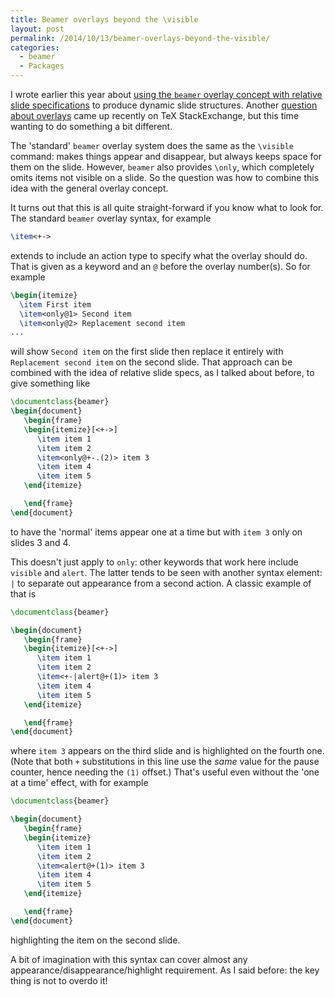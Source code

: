 ```yaml
---
title: Beamer overlays beyond the \visible
layout: post
permalink: /2014/10/13/beamer-overlays-beyond-the-visible/
categories:
  - beamer
  - Packages
---
```

I wrote earlier this year about [using the `beamer` overlay concept with relative slide specifications](/2014/01/28/the-overlay-syntax-and-pause-in-`beamer`/) to produce dynamic slide structures. Another [question about overlays](https://tex.stackexchange.com/questions/205625/) came up recently on TeX StackExchange, but this time wanting to do something a bit different.

The 'standard' `beamer` overlay system does the same as the `\visible` command: makes things appear and disappear, but always keeps space for them on the slide. However, `beamer` also provides `\only`, which completely omits items not visible on a slide. So the question was how to combine this idea with the general overlay concept.

It turns out that this is all quite straight-forward if you know what to look for. The standard `beamer` overlay syntax, for example

```latex
\item<+->
```

extends to include an action type to specify what the overlay should do. That is given as a keyword and an `@` before the overlay number(s). So for example

```latex
\begin{itemize}
  \item First item
  \item<only@1> Second item
  \item<only@2> Replacement second item
...
```

will show `Second item` on the first slide then replace it entirely with `Replacement second item` on the second slide. That approach can be combined with the idea of relative slide specs, as I talked about before, to give something like

```latex
\documentclass{beamer}
\begin{document}
   \begin{frame}
   \begin{itemize}[<+->]
      \item item 1
      \item item 2
      \item<only@+-.(2)> item 3
      \item item 4
      \item item 5
   \end{itemize}

   \end{frame}
\end{document}
```

to have the 'normal' items appear one at a time but with `item 3` only on slides 3 and 4.

This doesn't just apply to `only`: other keywords that work here include `visible` and `alert`. The latter tends to be seen with another syntax element: `|` to separate out appearance from a second action. A classic example of that is

```latex
\documentclass{beamer}

\begin{document}
   \begin{frame}
   \begin{itemize}[<+->]
      \item item 1
      \item item 2
      \item<+-|alert@+(1)> item 3
      \item item 4
      \item item 5
   \end{itemize}

   \end{frame}
\end{document}
```

where `item 3` appears on the third slide and is highlighted on the fourth one. (Note that both `+` substitutions in this line use the _same_ value for the pause counter, hence needing the `(1)` offset.) That's useful even without the 'one at a time' effect, with for example

```latex
\documentclass{beamer}

\begin{document}
   \begin{frame}
   \begin{itemize}
      \item item 1
      \item item 2
      \item<alert@+(1)> item 3
      \item item 4
      \item item 5
   \end{itemize}

   \end{frame}
\end{document}
```

highlighting the item on the second slide.

A bit of imagination with this syntax can cover almost any appearance/disappearance/highlight requirement. As I said before: the key thing is not to overdo it!
